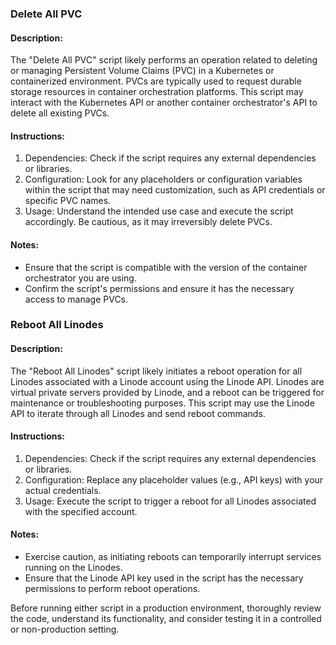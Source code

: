 ### Delete All PVC

#### Description:

The "Delete All PVC" script likely performs an operation related to deleting or managing Persistent Volume Claims (PVC) in a Kubernetes or containerized environment. PVCs are typically used to request durable storage resources in container orchestration platforms. This script may interact with the Kubernetes API or another container orchestrator's API to delete all existing PVCs.

#### Instructions:

1.  Dependencies: Check if the script requires any external dependencies or libraries.
2.  Configuration: Look for any placeholders or configuration variables within the script that may need customization, such as API credentials or specific PVC names.
3.  Usage: Understand the intended use case and execute the script accordingly. Be cautious, as it may irreversibly delete PVCs.

#### Notes:

-   Ensure that the script is compatible with the version of the container orchestrator you are using.
-   Confirm the script's permissions and ensure it has the necessary access to manage PVCs.

### Reboot All Linodes

#### Description:

The "Reboot All Linodes" script likely initiates a reboot operation for all Linodes associated with a Linode account using the Linode API. Linodes are virtual private servers provided by Linode, and a reboot can be triggered for maintenance or troubleshooting purposes. This script may use the Linode API to iterate through all Linodes and send reboot commands.

#### Instructions:

1.  Dependencies: Check if the script requires any external dependencies or libraries.
2.  Configuration: Replace any placeholder values (e.g., API keys) with your actual credentials.
3.  Usage: Execute the script to trigger a reboot for all Linodes associated with the specified account.

#### Notes:

-   Exercise caution, as initiating reboots can temporarily interrupt services running on the Linodes.
-   Ensure that the Linode API key used in the script has the necessary permissions to perform reboot operations.

Before running either script in a production environment, thoroughly review the code, understand its functionality, and consider testing it in a controlled or non-production setting.
